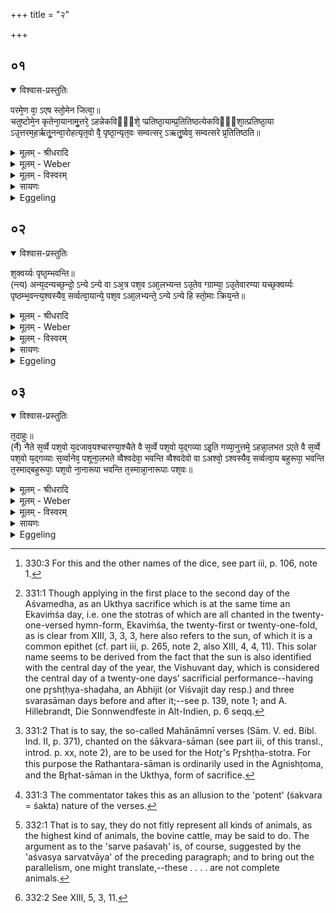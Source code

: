 +++
title = "२"

+++


## ०१


<details open><summary>विश्वास-प्रस्तुतिः</summary>

परमे᳘ण वा᳘ ऽएष स्तो᳘मेन जित्वा᳘॥  
चतुष्टोमे᳘न कृतेना᳘यानामु᳘त्तरे᳘ ऽहन्नेकविᳫँ᳭शे᳘ प्प्रतिष्ठा᳘याम्प्र᳘तितिष्ठत्येकविᳫँ᳭शा᳘त्प्रतिष्ठा᳘या ऽउ᳘त्तरम᳘हर्ऋतू᳘नन्वा᳘रोहत्यृत᳘वो वै᳘ पृष्ठा᳘न्यृत᳘वः सम्वत्सर᳘ ऽऋतु᳘ष्वेव᳘ सम्वत्सरे प्र᳘तितिष्ठति॥
</details>

<details><summary>मूलम् - श्रीधरादि</summary>

परमे᳘ण वा᳘ ऽएष स्तो᳘मेन जित्वा᳘॥  
चतुष्टोमे᳘न कृतेना᳘यानामु᳘त्तरे᳘ ऽहन्नेकविᳫँ᳭शे᳘ प्प्रतिष्ठा᳘याम्प्र᳘तितिष्ठत्येकविᳫँ᳭शा᳘त्प्रतिष्ठा᳘या ऽउ᳘त्तरम᳘हर्ऋतू᳘नन्वा᳘रोहत्यृत᳘वो वै᳘ पृष्ठा᳘न्यृत᳘वः सम्वत्सर᳘ ऽऋतु᳘ष्वेव᳘ सम्वत्सरे प्र᳘तितिष्ठति॥
</details>

<details><summary>मूलम् - Weber</summary>

परमे᳘ण वा᳘ एष स्तो᳘मेन जित्वा᳟॥  
चतुष्टोमे᳘न कृतेना᳘यानामु᳘त्तरे᳘ऽहन्नेकविंशे᳘ प्रतिष्ठा᳘याम् प्र᳘तितिष्ठत्येकविंशा᳘त्प्रतिष्ठा᳘या उ᳘त्तरम᳘हरृतू᳘नन्वा᳘रोहत्यृत᳘वो वै᳘ पृष्ठा᳘न्यृत᳘वः संवत्सर᳘ ऋतु᳘ष्वेव᳘ संवत्सरे प्र᳘तितिष्ठति॥
</details>

<details><summary>मूलम् - विस्वरम्</summary>


</details>

<details><summary>सायणः</summary>

…
</details>

<details><summary>Eggeling</summary>

1. Now this (Sacrificer), having- conquered by means of the supreme Stoma--the Katushṭoma, the Kr̥ta among dice [^egg_839],--on the next day establishes

[^egg_839]: 330:3 For this and the other names of the dice, see part iii, p. 106, note 1.

himself on the Ekaviṁśa [^egg_840], as a firm foundation: from the Ekaviṁśa, as a firm foundation, he subsequently ascends to the next day, the seasons; for the Pr̥shṭḥa (-stotras) are the seasons, and the seasons are the year: it is in the seasons, in the year, he establishes himself.

[^egg_840]: 331:1 Though applying in the first place to the second day of the Aśvamedha, as an Ukthya sacrifice which is at the same time an Ekaviṁśa day, i.e. one the stotras of which are all chanted in the twenty-one-versed hymn-form, Ekaviṁśa, the twenty-first or twenty-one-fold, as is clear from XIII, 3, 3, 3, here also refers to the sun, of which it is a common epithet (cf. part iii, p. 265, note 2, also XIII, 4, 4, 11). This solar name seems to be derived from the fact that the sun is also identified with the central day of the year, the Vishuvant day, which is considered the central day of a twenty-one days’ sacrificial performance--having one pr̥shṭḥya-shaḍaha, an Abhijit (or Viśvajit day resp.) and three svarasāman days before and after it;--see p. 139, note 1; and A. Hillebrandt, Die Sonnwendfeste in Alt-Indien, p. 6 seqq.
</details>


## ०२


<details open><summary>विश्वास-प्रस्तुतिः</summary>

श᳘क्वर्य्यः पृष्ठ᳘म्भवन्ति॥  
(न्त्य) अन्य᳘दन्यच्छ᳘न्दो᳘ ऽन्ये ऽन्ये वा ऽअ᳘त्र पश᳘व ऽआ᳘लभ्यन्त ऽउ᳘तेव ग्ग्राम्या᳘ ऽउ᳘तेवारण्या यच्छ᳘क्वर्य्यः पृष्ठम्भ᳘वन्त्य᳘श्वस्यैव᳘ सर्व्वत्वा᳘यान्ये᳘ पश᳘व ऽआ᳘लभ्यन्ते᳘ ऽन्ये ऽन्ये हि स्तो᳘माः क्रिय᳘न्ते॥
</details>

<details><summary>मूलम् - श्रीधरादि</summary>

श᳘क्वर्य्यः पृष्ठ᳘म्भवन्ति॥  
(न्त्य) अन्य᳘दन्यच्छ᳘न्दो᳘ ऽन्ये ऽन्ये वा ऽअ᳘त्र पश᳘व ऽआ᳘लभ्यन्त ऽउ᳘तेव ग्ग्राम्या᳘ ऽउ᳘तेवारण्या यच्छ᳘क्वर्य्यः पृष्ठम्भ᳘वन्त्य᳘श्वस्यैव᳘ सर्व्वत्वा᳘यान्ये᳘ पश᳘व ऽआ᳘लभ्यन्ते᳘ ऽन्ये ऽन्ये हि स्तो᳘माः क्रिय᳘न्ते॥
</details>

<details><summary>मूलम् - Weber</summary>

श᳘क्वर्यः पृष्ठ᳘म् भवन्ति॥  
अन्य᳘दन्यच्छ᳘न्दोॗऽन्येऽन्ये वा अ᳘त्र पश᳘व आ᳘लभ्यन्त उॗतेव ग्राम्या᳘ उॗतेवारण्या यछ᳘क्वर्यः पृष्ठम् भ᳘वन्त्य᳘श्वस्यैव᳘ सर्वत्वा᳘यान्ये᳘ पश᳘व आ᳘लभ्यन्तेॗऽन्येऽन्ये हि स्तो᳘माः क्रिय᳘न्ते॥
</details>

<details><summary>मूलम् - विस्वरम्</summary>


</details>

<details><summary>सायणः</summary>

…
</details>

<details><summary>Eggeling</summary>

2. The Śakvarī [^egg_841] (verses) are the Pr̥shṭḥa (-stotra of the second day): there is a different metre for each (verse), for different kinds of animals, both domestic and wild ones, are immolated here on each (day). As to the Śakvarī (verses) being the Pr̥shṭḥa, it is for the completeness of the horse (sacrifice) [^egg_842]; and different kinds of animals are immolated on different (days), because different stomas are performed on the different (days of the Aśvamedha).

[^egg_841]: 331:2 That is to say, the so-called Mahānāmnī verses (Sām. V. ed. Bibl. Ind. II, p. 371), chanted on the śākvara-sāman (see part iii, of this transl., introd. p. xx, note 2), are to be used for the Hotr̥'s Pr̥shṭḥa-stotra. For this purpose the Rathantara-sāman is ordinarily used in the Agnishṭoma, and the Br̥hat-sāman in the Ukthya, form of sacrifice.

[^egg_842]: 331:3 The commentator takes this as an allusion to the 'potent' (śakvara = śakta) nature of the verses.
</details>


## ०३


<details open><summary>विश्वास-प्रस्तुतिः</summary>

त᳘दाहुः॥  
(र्नै) नैते स᳘र्व्वे पश᳘वो य᳘दजाव᳘यश्चारण्या᳘श्चैते वै स᳘र्व्वे पश᳘वो य᳘द्गव्या ऽइ᳘ति गव्या᳘नुत्तमे᳘ ऽहन्ना᳘लभत ऽएते वै स᳘र्व्वे पश᳘वो य᳘द्गव्याः स᳘र्व्वानेव᳘ पशूना᳘लभते व्वैश्वदेवा᳘ भवन्ति व्वैश्वदेवो वा ऽअश्वो᳘ ऽश्वस्यैव᳘ सर्व्वत्वा᳘य बहुरूपा᳘ भवन्ति त᳘स्माद्बहुरूपाः᳘ पश᳘वो ना᳘नारूपा भवन्ति त᳘स्मान्ना᳘नारूपाः पश᳘वः॥
</details>

<details><summary>मूलम् - श्रीधरादि</summary>

त᳘दाहुः॥  
(र्नै) नैते स᳘र्व्वे पश᳘वो य᳘दजाव᳘यश्चारण्या᳘श्चैते वै स᳘र्व्वे पश᳘वो य᳘द्गव्या ऽइ᳘ति गव्या᳘नुत्तमे᳘ ऽहन्ना᳘लभत ऽएते वै स᳘र्व्वे पश᳘वो य᳘द्गव्याः स᳘र्व्वानेव᳘ पशूना᳘लभते व्वैश्वदेवा᳘ भवन्ति व्वैश्वदेवो वा ऽअश्वो᳘ ऽश्वस्यैव᳘ सर्व्वत्वा᳘य बहुरूपा᳘ भवन्ति त᳘स्माद्बहुरूपाः᳘ पश᳘वो ना᳘नारूपा भवन्ति त᳘स्मान्ना᳘नारूपाः पश᳘वः॥
</details>

<details><summary>मूलम् - Weber</summary>

त᳘दाहुः॥  
नैते स᳘र्वे पश᳘वो य᳘दजाव᳘यश्चारण्या᳘श्चैते वै स᳘र्वे पश᳘वो य᳘द्गव्या इ᳘ति गव्या᳘ उत्तमे᳘ऽहन्ना᳘लभत एते वै स᳘र्वे पश᳘वो य᳘द्गव्याः स᳘र्वानेव᳘ पशूना᳘लभते वैश्वदेवा᳘ भवन्ति वैश्वदेवो वा अश्वो᳘ऽश्वस्यैव᳘ सर्वत्वा᳘य बहुरूपा᳘ भवन्ति त᳘स्माद्बहुरूपाः᳘ पश᳘वो ना᳘नारूपा भवन्ति त᳘स्मान्ना᳘नारूपाः पश᳘वः॥
</details>

<details><summary>मूलम् - विस्वरम्</summary>


</details>

<details><summary>सायणः</summary>

…
</details>

<details><summary>Eggeling</summary>

3. As to this they say, 'These--to wit, goats and sheep and the wild (beasts)--are not all animals [^egg_843]; but those--to wit, the bovine (victims)--are indeed all animals.' On the last day he immolates bovine (victims), for they--to wit, bovine (victims)--are all animals: he thus immolates all animals. They are sacred to the All-gods [^egg_844], for the completeness of the horse, for the horse is sacred to the All-gods. They are many-formed (or, many-coloured), whence animals are many-formed; and they are of distinct forms (or colours), whence animals are of distinct forms.

[^egg_843]: 332:1 That is to say, they do not fitly represent all kinds of animals, as the highest kind of animals, the bovine cattle, may be said to do. The argument as to the 'sarve paśavaḥ' is, of course, suggested by the 'aśvasya sarvatvāya' of the preceding paragraph; and to bring out the parallelism, one might translate,--these . . . . are not complete animals.

[^egg_844]: 332:2 See XIII, 5, 3, 11.
</details>

